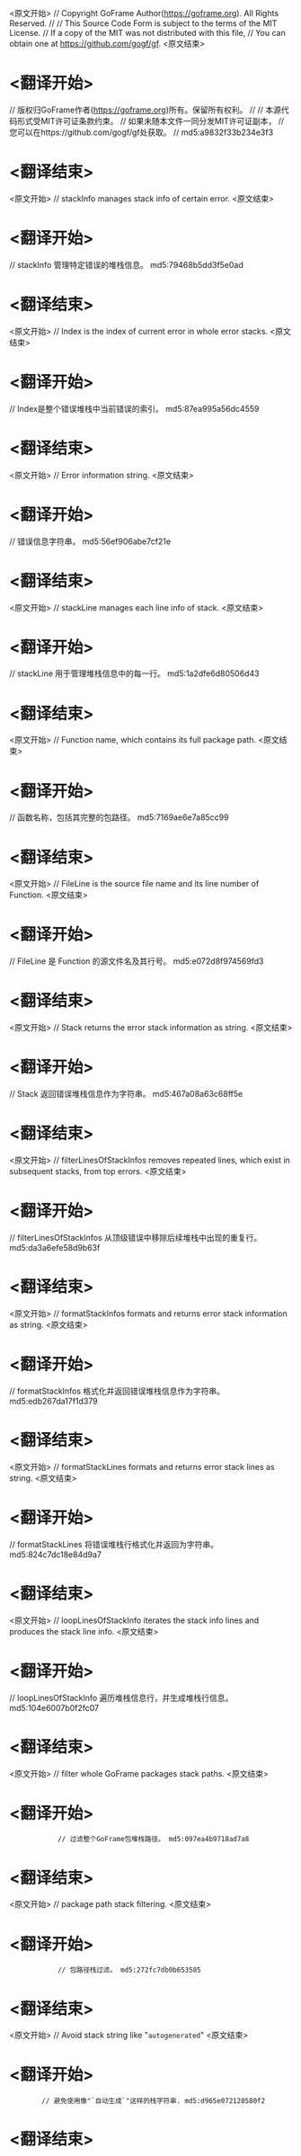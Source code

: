 
<原文开始>
// Copyright GoFrame Author(https://goframe.org). All Rights Reserved.
//
// This Source Code Form is subject to the terms of the MIT License.
// If a copy of the MIT was not distributed with this file,
// You can obtain one at https://github.com/gogf/gf.
<原文结束>

# <翻译开始>
// 版权归GoFrame作者(https://goframe.org)所有。保留所有权利。
//
// 本源代码形式受MIT许可证条款约束。
// 如果未随本文件一同分发MIT许可证副本，
// 您可以在https://github.com/gogf/gf处获取。
// md5:a9832f33b234e3f3
# <翻译结束>


<原文开始>
// stackInfo manages stack info of certain error.
<原文结束>

# <翻译开始>
// stackInfo 管理特定错误的堆栈信息。 md5:79468b5dd3f5e0ad
# <翻译结束>


<原文开始>
// Index is the index of current error in whole error stacks.
<原文结束>

# <翻译开始>
// Index是整个错误堆栈中当前错误的索引。 md5:87ea995a56dc4559
# <翻译结束>


<原文开始>
// Error information string.
<原文结束>

# <翻译开始>
// 错误信息字符串。 md5:56ef906abe7cf21e
# <翻译结束>


<原文开始>
// stackLine manages each line info of stack.
<原文结束>

# <翻译开始>
// stackLine 用于管理堆栈信息中的每一行。 md5:1a2dfe6d80506d43
# <翻译结束>


<原文开始>
// Function name, which contains its full package path.
<原文结束>

# <翻译开始>
// 函数名称，包括其完整的包路径。 md5:7169ae6e7a85cc99
# <翻译结束>


<原文开始>
// FileLine is the source file name and its line number of Function.
<原文结束>

# <翻译开始>
// FileLine 是 Function 的源文件名及其行号。 md5:e072d8f974569fd3
# <翻译结束>


<原文开始>
// Stack returns the error stack information as string.
<原文结束>

# <翻译开始>
// Stack 返回错误堆栈信息作为字符串。 md5:467a08a63c68ff5e
# <翻译结束>


<原文开始>
// filterLinesOfStackInfos removes repeated lines, which exist in subsequent stacks, from top errors.
<原文结束>

# <翻译开始>
// filterLinesOfStackInfos 从顶级错误中移除后续堆栈中出现的重复行。 md5:da3a6efe58d9b63f
# <翻译结束>


<原文开始>
// formatStackInfos formats and returns error stack information as string.
<原文结束>

# <翻译开始>
// formatStackInfos 格式化并返回错误堆栈信息作为字符串。 md5:edb267da17f1d379
# <翻译结束>


<原文开始>
// formatStackLines formats and returns error stack lines as string.
<原文结束>

# <翻译开始>
// formatStackLines 将错误堆栈行格式化并返回为字符串。 md5:824c7dc18e84d9a7
# <翻译结束>


<原文开始>
// loopLinesOfStackInfo iterates the stack info lines and produces the stack line info.
<原文结束>

# <翻译开始>
// loopLinesOfStackInfo 遍历堆栈信息行，并生成堆栈行信息。 md5:104e6007b0f2fc07
# <翻译结束>


<原文开始>
// filter whole GoFrame packages stack paths.
<原文结束>

# <翻译开始>
				// 过滤整个GoFrame包堆栈路径。 md5:097ea4b9718ad7a8
# <翻译结束>


<原文开始>
// package path stack filtering.
<原文结束>

# <翻译开始>
				// 包路径栈过滤。 md5:272fc7db0b653585
# <翻译结束>


<原文开始>
// Avoid stack string like "`autogenerated`"
<原文结束>

# <翻译开始>
			// 避免使用像"`自动生成`"这样的栈字符串. md5:d965e072120580f2
# <翻译结束>

